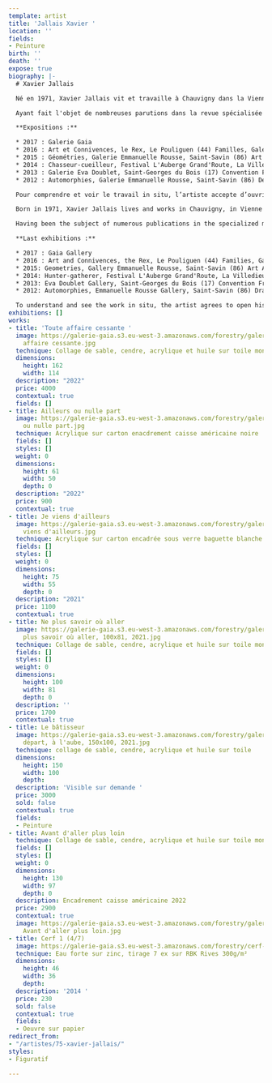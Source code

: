 ```yaml
---
template: artist
title: 'Jallais Xavier '
location: ''
fields:
- Peinture
birth: ''
death: ''
expose: true
biography: |-
  # Xavier Jallais

  Né en 1971, Xavier Jallais vit et travaille à Chauvigny dans la Vienne.  Il est diplômé d’une licence de mathématiques, d’une Licence d’Histoire de l’Art et d’un Master Pro en Conservation-Restauration des Biens Culturel (spécialité peinture).

  Ayant fait l'objet de nombreuses parutions dans la revue spécialisée Miroir de l'art, Xavier Jallais est un artiste que l'on a pu retrouvé dans des foires d'art contemporain comme le Plus'art du Mans et dans de nombreuses galeries du grand ouest.

  **Expositions :**

  * 2017 : Galerie Gaia
  * 2016 : Art et Connivences, le Rex, Le Pouliguen (44) Familles, Galerie Emmanuelle Rousse, Saint-Savin (86) Puls’art, Le Mans (72)
  * 2015 : Géométries, Galerie Emmanuelle Rousse, Saint-Savin (86) Art Atlantic, La Rochelle (17)
  * 2014 : Chasseur-cueilleur, Festival L'Auberge Grand'Route, La Villedieu du Clain (86)
  * 2013 : Galerie Eva Doublet, Saint-Georges du Bois (17) Convention France-Magreb, cité de la mode et du design avec la Galerie Emmanuelle Rousse, Paris Art Atlantic, La Rochelle (17) L’artiste à la cour des contes, rencontre d’art contemporain, château de Saint-Auvent (87) L’abbaye et moi, Galerie Emmanuelle Rousse à l’abbaye de Saint-Savin (86)
  * 2012 : Automorphies, Galerie Emmanuelle Rousse, Saint-Savin (86) Dessine-moi demain, château de Saint-Auvent (87) L’arrivage, Troyes (10) Puls’art, Le Mans (72) Le cri, biennale d’art sacré, Poitiers (86)

  Pour comprendre et voir le travail in situ, l’artiste accepte d’ouvrir son atelier sur rendez-vous. Contactez-moi pour organiser une visite privée au 02-40-48-14-91 (max 6 personnes)

  Born in 1971, Xavier Jallais lives and works in Chauvigny, in Vienne department.  He has a degree in mathematics, a degree in Art History and a Master's degree in Conservation-Restoration of Cultural Property (specialized in painting).

  Having been the subject of numerous publications in the specialized magazine Miroir de l'art, Xavier Jallais is an artist who has been found in contemporary art fairs such as Plus'art in Le Mans and in numerous galleries in West of France.

  **Last exhibitions :**

  * 2017 : Gaia Gallery
  * 2016 : Art and Connivences, the Rex, Le Pouliguen (44) Families, Gallery Emmanuelle Rousse, Saint-Savin (86) Puls'art, Le Mans (72)
  * 2015: Geometries, Gallery Emmanuelle Rousse, Saint-Savin (86) Art Atlantic, La Rochelle (17)
  * 2014: Hunter-gatherer, Festival L'Auberge Grand'Route, La Villedieu du Clain (86)
  * 2013: Eva Doublet Gallery, Saint-Georges du Bois (17) Convention France-Magreb, cité de la mode et du design with Galerie Emmanuelle Rousse, Paris Art Atlantic, La Rochelle (17) L'artiste à la cour des contes, rencontre d'art contemporain, château de Saint-Auvent (87) L'abbaye et moi, Galerie Emmanuelle Rousse at the abbey of Saint-Savin (86)
  * 2012: Automorphies, Emmanuelle Rousse Gallery, Saint-Savin (86) Draw me tomorrow, Saint-Auvent castle (87) L'arrivage, Troyes (10) Puls'art, Le Mans (72) Le cri, biennale of sacred art, Poitiers (86)

  To understand and see the work in situ, the artist agrees to open his studio by appointment. Contact me to organize a private visit at 02-40-48-14-91 (max 6 visitors)
exhibitions: []
works:
- title: 'Toute affaire cessante '
  image: https://galerie-gaia.s3.eu-west-3.amazonaws.com/forestry/galerie-gaia-xavier-jallais-Toute
    affaire cessante.jpg
  technique: Collage de sable, cendre, acrylique et huile sur toile montée sur châssis
  dimensions:
    height: 162
    width: 114
  description: "2022"
  price: 4000
  contextual: true
  fields: []
- title: Ailleurs ou nulle part
  image: https://galerie-gaia.s3.eu-west-3.amazonaws.com/forestry/galerie-gaia-xavier-jallais-Ailleurs
    ou nulle part.jpg
  technique: Acrylique sur carton enacdrement caisse américaine noire
  fields: []
  styles: []
  weight: 0
  dimensions:
    height: 61
    width: 50
    depth: 0
  description: "2022"
  price: 900
  contextual: true
- title: Je viens d'ailleurs
  image: https://galerie-gaia.s3.eu-west-3.amazonaws.com/forestry/galerie-gaia-xavier-jallais-Je
    viens d'ailleurs.jpg
  technique: Acrylique sur carton encadrée sous verre baguette blanche
  fields: []
  styles: []
  weight: 0
  dimensions:
    height: 75
    width: 55
    depth: 0
  description: "2021"
  price: 1100
  contextual: true
- title: Ne plus savoir où aller
  image: https://galerie-gaia.s3.eu-west-3.amazonaws.com/forestry/galerie-gaia-xavier-jallais-Ne
    plus savoir où aller, 100x81, 2021.jpg
  technique: Collage de sable, cendre, acrylique et huile sur toile montée sur châssis
  fields: []
  styles: []
  weight: 0
  dimensions:
    height: 100
    width: 81
    depth: 0
  description: ''
  price: 1700
  contextual: true
- title: Le bâtisseur
  image: https://galerie-gaia.s3.eu-west-3.amazonaws.com/forestry/galerie-gaia-xavier-jallais-Un
    départ, à l'aube, 150x100, 2021.jpg
  technique: collage de sable, cendre, acrylique et huile sur toile
  dimensions:
    height: 150
    width: 100
    depth: 
  description: 'Visible sur demande '
  price: 3000
  sold: false
  contextual: true
  fields:
  - Peinture
- title: Avant d'aller plus loin
  technique: Collage de sable, cendre, acrylique et huile sur toile montée sur châssis
  fields: []
  styles: []
  weight: 0
  dimensions:
    height: 130
    width: 97
    depth: 0
  description: Encadrement caisse américaine 2022
  price: 2900
  contextual: true
  image: https://galerie-gaia.s3.eu-west-3.amazonaws.com/forestry/galerie-gaia-xavier-jallais-1
    Avant d'aller plus loin.jpg
- title: Cerf 1 (4/7)
  image: https://galerie-gaia.s3.eu-west-3.amazonaws.com/forestry/cerf-1-47.jpg
  technique: Eau forte sur zinc, tirage 7 ex sur RBK Rives 300g/m²
  dimensions:
    height: 46
    width: 36
    depth: 
  description: '2014 '
  price: 230
  sold: false
  contextual: true
  fields:
  - Oeuvre sur papier
redirect_from:
- "/artistes/75-xavier-jallais/"
styles:
- Figuratif

---
```

